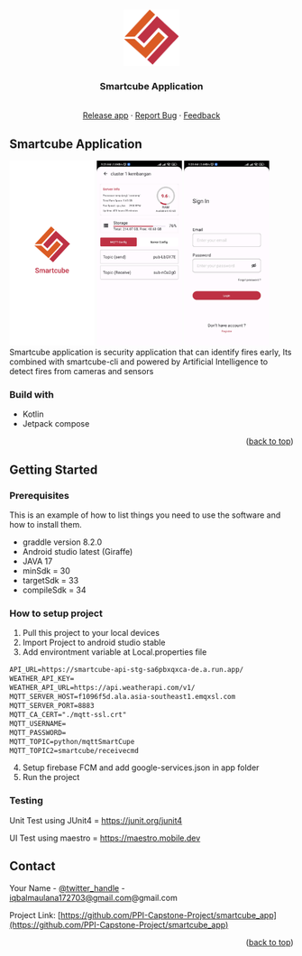 <a name="readme-top"></a>

<!-- PROJECT LOGO -->
<br />
<div align="center">
  <a href="https://github.com/othneildrew/Best-README-Template">
    <img src="https://github.com/PPI-Capstone-Project/smartcube_app/blob/master/screen/app_logo.svg" alt="Logo" width="100" height="100">
  </a>

  <h3 align="center">Smartcube Application</h3>

  <p align="center">
    <br />
    <a href="https://drive.google.com/drive/u/1/folders/1m3hS9c6P0lxumXinc5HAL7X440S0v86h">Release app</a>
    ·
    <a  href="mailto:iqbalmaulana172703@gmail.com?subject=Smartcube - ReportBug">Report Bug</a>
    ·
    <a href="mailto:iqbalmaulana172703@gmail.com?subject=Smartcube - Feedback">Feedback</a>
  </p>
</div>

<!-- ABOUT THE PROJECT -->
## Smartcube Application

<div float="left">
  <img src='https://github.com/PPI-Capstone-Project/smartcube_app/blob/dev/screen/Splash%20screen.png?raw=true' width="30%">
  <img src='https://github.com/PPI-Capstone-Project/smartcube_app/blob/dev/screen/detail-server.jpg?raw=true' width="30%">
  <img src='https://github.com/PPI-Capstone-Project/smartcube_app/blob/dev/screen/login.jpg?raw=true' width="30%">
</div>
Smartcube application is security application that can identify fires early, Its combined with smartcube-cli and powered by Artificial Intelligence to detect fires from cameras and sensors

### Build with
* Kotlin
* Jetpack compose

<p align="right">(<a href="#readme-top">back to top</a>)</p>

<!-- GETTING STARTED -->
## Getting Started
### Prerequisites

This is an example of how to list things you need to use the software and how to install them.
* graddle version 8.2.0
* Android studio latest (Giraffe)
* JAVA 17
* minSdk = 30
* targetSdk = 33
* compileSdk = 34

### How to setup project
1. Pull this project to your local devices
2. Import Project to android studio stable
3. Add environtment variable at Local.properties file
  ```
  API_URL=https://smartcube-api-stg-sa6pbxqxca-de.a.run.app/
  WEATHER_API_KEY=
  WEATHER_API_URL=https://api.weatherapi.com/v1/
  MQTT_SERVER_HOST=f1096f5d.ala.asia-southeast1.emqxsl.com
  MQTT_SERVER_PORT=8883
  MQTT_CA_CERT="./mqtt-ssl.crt"
  MQTT_USERNAME=
  MQTT_PASSWORD=
  MQTT_TOPIC=python/mqttSmartCupe
  MQTT_TOPIC2=smartcube/receivecmd
```
4. Setup firebase FCM and add google-services.json in app folder
6. Run the project

### Testing
Unit Test using JUnit4 = https://junit.org/junit4

UI Test using maestro = https://maestro.mobile.dev


<!-- CONTACT -->
## Contact

Your Name - [@twitter_handle](https://twitter.com/twitter_handle) - iqbalmaulana172703@gmail.com@gmail.com

Project Link: [https://github.com/PPI-Capstone-Project/smartcube_app](https://github.com/PPI-Capstone-Project/smartcube_app)

<p align="right">(<a href="#readme-top">back to top</a>)</p>

